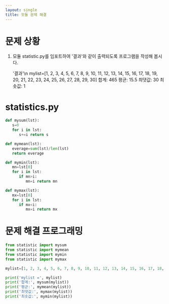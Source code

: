 ```yaml
---
layout: single
title: 모듈 문제 해결
---
```



# 문제 상황
1. 모듈 statistic.py를 임포트하여 '결과'와 같이 출력되도록 프로그램을 작성해 봅시다.
   
   '결과'\n
   mylist=[1, 2, 3, 4, 5, 6, 7, 8, 9, 10, 11, 12, 13, 14, 15, 16, 17, 18, 19, 20, 21, 22, 23, 24, 25, 26, 27, 28, 29, 30]
   합계: 465
   평균: 15.5
   최댓값: 30
   최솟값: 1

# statistics.py
~~~python
def mysum(lst):
   s=0
   for i in lst:
      s+=i return s

def mymean(lst):
   everage=sum(lst)/len(lst)
   return everage

def mymin(lst):
   mn=lst[0]
   for i in lst:
      if mn>i:
         mn=i return mn

def mymax(lst):
   mx=lst[0]
   for i in lst:
      if mx<i:
         mx=i return mx
~~~


# 문제 해결 프로그래밍
~~~python
from statistic import mysum
from statistic import mymean
from statistic import mymin
from statistic import mymax

mylist=[1, 2, 3, 4, 5, 6, 7, 8, 9, 10, 11, 12, 13, 14, 15, 16, 17, 18, 19, 20, 21, 22, 23, 24, 25, 26, 27, 28, 29, 30]

print('mylist =', mylist)
print('합계:', mysum(mylist))
print('평균:', mymean(mylist))
print('최댓값:', mymax(mylist))
print('최솟값:', mymin(mylist))
~~~
